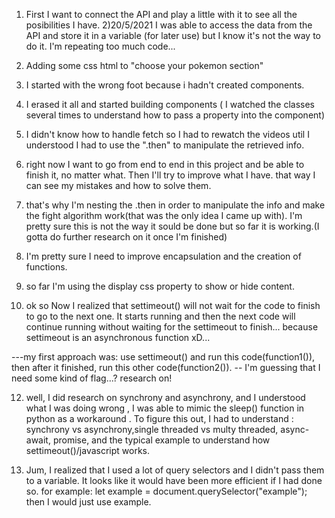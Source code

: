 1) First I want to connect the API  and play a little with it to see all the posibilities I have.
2)20/5/2021 I was able to access the data from the API and store it in a variable (for later use) but I know it's not the way to do it. I'm repeating too much code... 
3) Adding some css html to "choose your pokemon section"
4) I started with the wrong foot because i hadn't created components.
5) I erased it all and started building components ( I watched the classes several times to understand how to pass a property into the component)
6) I didn't know how to handle fetch so I had to rewatch the videos util I understood I had to use the ".then" to manipulate the retrieved info.
7) right now I want to go from end to end in this project and be able to finish it, no matter what. Then I'll try to improve what I have. that way I can see my mistakes and how to solve them.
8) that's why I'm nesting the .then in order to manipulate the info and make the fight algorithm work(that was the only idea I came up with). I'm pretty sure this is not the way it sould be done but so far it is working.(I gotta do further research on it once I'm finished)
9) I'm pretty sure I need to improve encapsulation and the creation of functions.
10) so far I'm using the display css property to show or hide content. 

11) ok so Now I realized that settimeout() will not wait for the code to finish to go to the next one. It starts running and then the next code will continue running without waiting for the settimeout to finish... because settimeout is an asynchronous function  xD... 

 ---my first approach was: use settimeout() and run this code(function1()), then after it finished, run this other code(function2()).
 -- I'm guessing that I need some kind of flag...? research on!

12) well, I did research on synchrony and asynchrony, and I understood what I was doing wrong , I was able to mimic the sleep() function in python as a workaround . To figure this out, I had to understand : synchrony vs asynchrony,single threaded vs multy threaded, async-await, promise, and the typical example to understand how settimeout()/javascript works.

13) Jum, I realized that I used a lot of query selectors and I didn't pass them to a variable. It looks like it would have been more efficient if I had done so. for example: let example = document.querySelector("example"); then I would just use example.